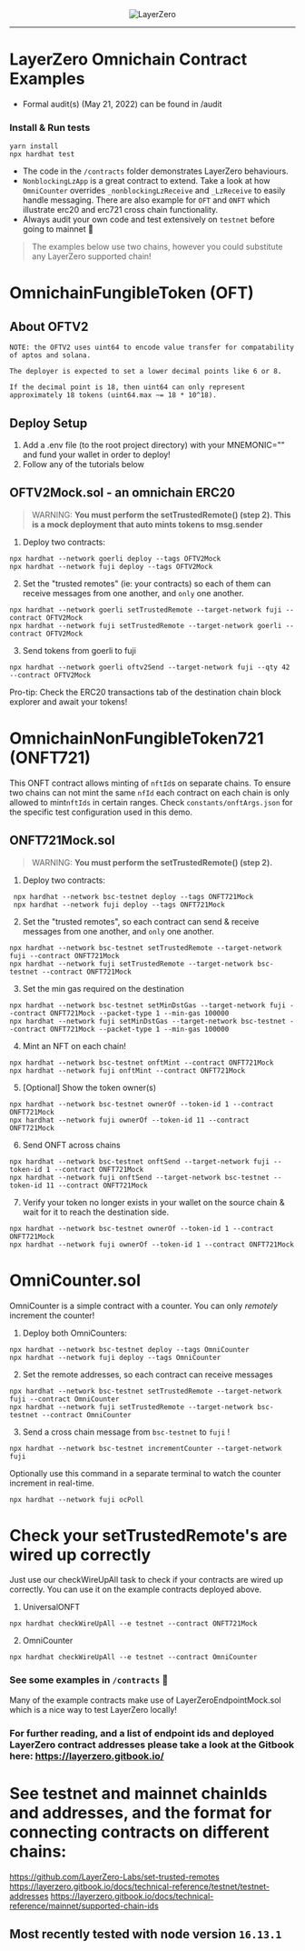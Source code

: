 <div align="center">
    <img alt="LayerZero" src="resources/LayerZeroLogo.png"/>
</div>

---

# LayerZero Omnichain Contract Examples

- Formal audit(s) (May 21, 2022) can be found in /audit

### Install & Run tests

```shell
yarn install
npx hardhat test
```

- The code in the `/contracts` folder demonstrates LayerZero behaviours.
- `NonblockingLzApp` is a great contract to extend. Take a look at how `OmniCounter` overrides `_nonblockingLzReceive` and `_LzReceive` to easily handle messaging. There are also example for `OFT` and `ONFT` which illustrate erc20 and erc721 cross chain functionality.
- Always audit your own code and test extensively on `testnet` before going to mainnet 🙏

> The examples below use two chains, however you could substitute any LayerZero supported chain!

# OmnichainFungibleToken (OFT)

## About OFTV2

```shell
NOTE: the OFTV2 uses uint64 to encode value transfer for compatability of aptos and solana.

The deployer is expected to set a lower decimal points like 6 or 8.

If the decimal point is 18, then uint64 can only represent approximately 18 tokens (uint64.max ~= 18 * 10^18).
```

## Deploy Setup

1. Add a .env file (to the root project directory) with your MNEMONIC="" and fund your wallet in order to deploy!
2. Follow any of the tutorials below

## OFTV2Mock.sol - an omnichain ERC20

> WARNING: **You must perform the setTrustedRemote() (step 2). This is a mock deployment that auto mints tokens to msg.sender**

1. Deploy two contracts:

```angular2html
npx hardhat --network goerli deploy --tags OFTV2Mock
npx hardhat --network fuji deploy --tags OFTV2Mock
```

2. Set the "trusted remotes" (ie: your contracts) so each of them can receive messages from one another, and `only` one another.

```angular2html
npx hardhat --network goerli setTrustedRemote --target-network fuji --contract OFTV2Mock
npx hardhat --network fuji setTrustedRemote --target-network goerli --contract OFTV2Mock
```

3. Send tokens from goerli to fuji

```angular2html
npx hardhat --network goerli oftv2Send --target-network fuji --qty 42 --contract OFTV2Mock
```

Pro-tip: Check the ERC20 transactions tab of the destination chain block explorer and await your tokens!

# OmnichainNonFungibleToken721 (ONFT721)

This ONFT contract allows minting of `nftId`s on separate chains. To ensure two chains can not mint the same `nfId` each contract on each chain is only allowed to mint`nftIds` in certain ranges.
Check `constants/onftArgs.json` for the specific test configuration used in this demo.

## ONFT721Mock.sol

> WARNING: **You must perform the setTrustedRemote() (step 2).**

1. Deploy two contracts:

```angular2html
 npx hardhat --network bsc-testnet deploy --tags ONFT721Mock
 npx hardhat --network fuji deploy --tags ONFT721Mock
```

2. Set the "trusted remotes", so each contract can send & receive messages from one another, and `only` one another.

```angular2html
npx hardhat --network bsc-testnet setTrustedRemote --target-network fuji --contract ONFT721Mock
npx hardhat --network fuji setTrustedRemote --target-network bsc-testnet --contract ONFT721Mock
```

3. Set the min gas required on the destination

```angular2html
npx hardhat --network bsc-testnet setMinDstGas --target-network fuji --contract ONFT721Mock --packet-type 1 --min-gas 100000
npx hardhat --network fuji setMinDstGas --target-network bsc-testnet --contract ONFT721Mock --packet-type 1 --min-gas 100000
```

4. Mint an NFT on each chain!

```angular2html
npx hardhat --network bsc-testnet onftMint --contract ONFT721Mock
npx hardhat --network fuji onftMint --contract ONFT721Mock
```

5. [Optional] Show the token owner(s)

```angular2html
npx hardhat --network bsc-testnet ownerOf --token-id 1 --contract ONFT721Mock
npx hardhat --network fuji ownerOf --token-id 11 --contract ONFT721Mock
```

6. Send ONFT across chains

```angular2html
npx hardhat --network bsc-testnet onftSend --target-network fuji --token-id 1 --contract ONFT721Mock
npx hardhat --network fuji onftSend --target-network bsc-testnet --token-id 11 --contract ONFT721Mock
```

7. Verify your token no longer exists in your wallet on the source chain & wait for it to reach the destination side.

```angular2html
npx hardhat --network bsc-testnet ownerOf --token-id 1 --contract ONFT721Mock
npx hardhat --network fuji ownerOf --token-id 1 --contract ONFT721Mock
```

# OmniCounter.sol

OmniCounter is a simple contract with a counter. You can only _remotely_ increment the counter!

1. Deploy both OmniCounters:

```
npx hardhat --network bsc-testnet deploy --tags OmniCounter
npx hardhat --network fuji deploy --tags OmniCounter
```

2. Set the remote addresses, so each contract can receive messages

```angular2html
npx hardhat --network bsc-testnet setTrustedRemote --target-network fuji --contract OmniCounter
npx hardhat --network fuji setTrustedRemote --target-network bsc-testnet --contract OmniCounter
```

3. Send a cross chain message from `bsc-testnet` to `fuji` !

```angular2html
npx hardhat --network bsc-testnet incrementCounter --target-network fuji
```

Optionally use this command in a separate terminal to watch the counter increment in real-time.

```
npx hardhat --network fuji ocPoll
```

# Check your setTrustedRemote's are wired up correctly

Just use our checkWireUpAll task to check if your contracts are wired up correctly. You can use it on the example contracts deployed above.

1. UniversalONFT

```angular2html
npx hardhat checkWireUpAll --e testnet --contract ONFT721Mock
```

2. OmniCounter

```angular2html
npx hardhat checkWireUpAll --e testnet --contract OmniCounter
```

### See some examples in `/contracts` 🙌

Many of the example contracts make use of LayerZeroEndpointMock.sol which is a nice way to test LayerZero locally!

### For further reading, and a list of endpoint ids and deployed LayerZero contract addresses please take a look at the Gitbook here: https://layerzero.gitbook.io/

# See testnet and mainnet chainIds and addresses, and the format for connecting contracts on different chains:

https://github.com/LayerZero-Labs/set-trusted-remotes
https://layerzero.gitbook.io/docs/technical-reference/testnet/testnet-addresses
https://layerzero.gitbook.io/docs/technical-reference/mainnet/supported-chain-ids

## Most recently tested with node version `16.13.1`
